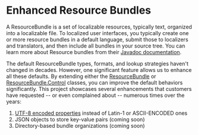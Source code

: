 # Enhanced Resource Bundles

A ResourceBundle is a set of localizable resources, typically text, organized
 into a localizable file. To localized user interfaces, you typically create one or more resource bundles 
in a default language, submit those to localizers and translators, and then 
include all bundles in your source tree. You can learn more about Resource bundles 
from their [Javadoc documentation](http://docs.oracle.com/javase/8/docs/api/java/util/ResourceBundle.html).
 
The default ResourceBundle types, formats, and lookup strategies haven't 
changed in decades. However, one significant feature allows us to enhance all
 these defaults. By extending either the [ResourceBundle](http://docs.oracle.com/javase/8/docs/api/java/util/ResourceBundle.html) 
 or [ResourceBundle.Control](http://docs.oracle.com/javase/8/docs/api/java/util/ResourceBundle.Control.html) classes, you can improve the default behaviors 
 significantly. This project showcases several enhancements that customers 
 have requested -- or even complained about -- numerous times over the years:

1. [UTF-8 encoded properties](docs/UTF8Resources.md) instead of Latin-1 or ASCII-ENCODED ones
2. JSON objects to store key-value pairs (coming soon)
3. Directory-based bundle organizations (coming soon)

